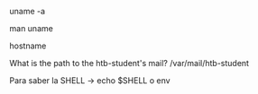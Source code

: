uname -a

man uname

hostname

What is the path to the htb-student's mail?
/var/mail/htb-student

Para saber la SHELL -> echo $SHELL o env

